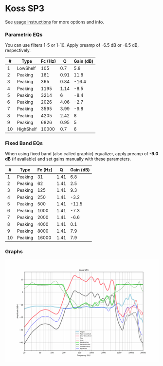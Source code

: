 # Koss SP3
See [usage instructions](https://github.com/jaakkopasanen/AutoEq#usage) for more options and info.

### Parametric EQs
You can use filters 1-5 or 1-10. Apply preamp of -6.5 dB or -6.5 dB, respectively.

|   # | Type      |   Fc (Hz) |    Q |   Gain (dB) |
|-----|-----------|-----------|------|-------------|
|   1 | LowShelf  |       105 | 0.7  |         5.8 |
|   2 | Peaking   |       181 | 0.91 |        11.8 |
|   3 | Peaking   |       365 | 0.84 |       -16.4 |
|   4 | Peaking   |      1195 | 1.14 |        -8.5 |
|   5 | Peaking   |      3214 | 6    |        -8.4 |
|   6 | Peaking   |      2026 | 4.06 |        -2.7 |
|   7 | Peaking   |      3595 | 3.99 |        -9.8 |
|   8 | Peaking   |      4205 | 2.42 |         8   |
|   9 | Peaking   |      6826 | 0.95 |         5   |
|  10 | HighShelf |     10000 | 0.7  |         6   |

### Fixed Band EQs
When using fixed band (also called graphic) equalizer, apply preamp of **-9.0 dB** (if available) and set gains manually with these parameters.

|   # | Type    |   Fc (Hz) |    Q |   Gain (dB) |
|-----|---------|-----------|------|-------------|
|   1 | Peaking |        31 | 1.41 |         6.8 |
|   2 | Peaking |        62 | 1.41 |         2.5 |
|   3 | Peaking |       125 | 1.41 |         9.3 |
|   4 | Peaking |       250 | 1.41 |        -3.2 |
|   5 | Peaking |       500 | 1.41 |       -11.5 |
|   6 | Peaking |      1000 | 1.41 |        -7.3 |
|   7 | Peaking |      2000 | 1.41 |        -6.6 |
|   8 | Peaking |      4000 | 1.41 |         0.1 |
|   9 | Peaking |      8000 | 1.41 |         7.9 |
|  10 | Peaking |     16000 | 1.41 |         7.9 |

### Graphs
![](./Koss%20SP3.png)
